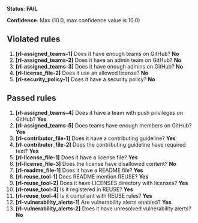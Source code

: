 **Status**: **FAIL**

**Confidence**: Max (10.0, max confidence value is 10.0)

## Violated rules

1.  **[rl-assigned_teams-1]** Does it have enough teams on GitHub? **No**
1.  **[rl-assigned_teams-2]** Does it have an admin team on GitHub? **No**
1.  **[rl-assigned_teams-3]** Does it have enough admins on GitHub? **No**
1.  **[rl-license_file-2]** Does it use an allowed license? **No**
1.  **[rl-security_policy-1]** Does it have a security policy? **No**


## Passed rules

1.  **[rl-assigned_teams-4]** Does it have a team with push privileges on GitHub? **Yes**
1.  **[rl-assigned_teams-5]** Does teams have enough members on GitHub? **Yes**
1.  **[rl-contributor_file-1]** Does it have a contributing guideline? **Yes**
1.  **[rl-contributor_file-2]** Does the contributing guideline have required text? **Yes**
1.  **[rl-license_file-1]** Does it have a license file? **Yes**
1.  **[rl-license_file-3]** Does the license have disallowed content? **No**
1.  **[rl-readme_file-1]** Does it have a README file? **Yes**
1.  **[rl-reuse_tool-1]** Does README mention REUSE? **Yes**
1.  **[rl-reuse_tool-2]** Does it have LICENSES directory with licenses? **Yes**
1.  **[rl-reuse_tool-3]** Is it registered in REUSE? **Yes**
1.  **[rl-reuse_tool-4]** Is it compliant with REUSE rules? **Yes**
1.  **[rl-vulnerability_alerts-1]** Are vulnerability alerts enabled? **Yes**
1.  **[rl-vulnerability_alerts-2]** Does it have unresolved vulnerability alerts? **No**



